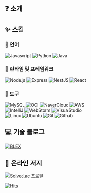 ## ❓ 소개

## ✨ 스킬

### 📖 언어

![Javascript](https://img.shields.io/badge/Javascript-F7DF1E?style=flat-square&logo=Javascript&logoColor=000000)
![Python](https://img.shields.io/badge/Python-3776AB?style=flat-square&logo=Python&logoColor=FFFFFF)
![Java](https://img.shields.io/badge/Java-F8981D?style=flat-square&logo=OpenJDK&logoColor=000000&color=fedcba)

### 🧬 런타임 및 프레임워크

![Node.js](https://img.shields.io/badge/Node.js-339933?style=flat-square&logo=Node.js&logoColor=FFFFFF)
![Express](https://img.shields.io/badge/Express-000000?style=flat-square&logo=Express&logoColor=FFFFFF)
![NestJS](https://img.shields.io/badge/NestJS-E0234E?style=flat-square&logo=NestJS&logoColor=FFFFFFF)
![React](https://img.shields.io/badge/React-61DAFB?style=flat-square&logo=React&logoColor=000000)

### 🧰 도구

![MySQL](https://img.shields.io/badge/MySQL-4479A1?style=flat-square&logo=mysql&logoColor=FFFFFF)
![OCI](https://img.shields.io/badge/OCI-F80000?style=flat-square&logo=oracle&logoColor=FFFFFF)
![NaverCloud](https://img.shields.io/badge/Naver_Cloud-03C75A?style=flat-square&logo=naver&logoColor=FFFFFF)
![AWS](https://img.shields.io/badge/AWS-232F3E?style=flat-square&logo=amazonaws&logoColor=FFFFFF)  
![IntelliJ](https://img.shields.io/badge/IntelliJ-5A5A5A?style=flat-square&logo=IntelliJIDEA&logoColor=FFFFFF)
![WebStorm](https://img.shields.io/badge/WebStorm-07B2F4?style=flat-square&logo=WebStorm&logoColor=FFFFFF)
![VisualStudio](https://img.shields.io/badge/Visual_Studio_Code-007ACC?style=flat-square&logo=VisualStudioCode&logoColor=FFFFFF)  
![Linux](https://img.shields.io/badge/Linux-FCC624?style=flat-square&logo=Linux&logoColor=000000)
![Ubuntu](https://img.shields.io/badge/Ubuntu-E95420?style=flat-square&logo=Ubuntu&logoColor=FFFFFF)
![Git](https://img.shields.io/badge/Git-F05032?style=flat-square&logo=Git&logoColor=FFFFFF)
![Github](https://img.shields.io/badge/Github-181717?style=flat-square&logo=Github&logoColor=FFFFFF)

## 💻 기술 블로그

[![BLEX](https://img.shields.io/badge/BLEX_@laetipark-181717?style=for-the-badge&logo=GITHUB&logoColor=FFFFFF)](https://blex.me/@laetipark)

## 🌱 온라인 저지

[![Solved.ac 프로필](http://mazassumnida.wtf/api/mini/generate_badge?boj=creator98)](https://solved.ac/creator98)

[![Hits](https://hits.seeyoufarm.com/api/count/incr/badge.svg?url=https%3A%2F%2Fgithub.com%2Flaetipark%2F&count_bg=%23555555&title_bg=%234180FF&icon=github.svg&icon_color=%23E7E7E7&title=hits&edge_flat=true)](https://hits.seeyoufarm.com)
